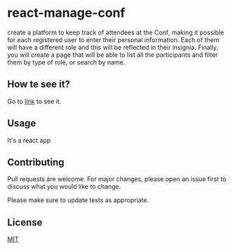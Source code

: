 # react-manage-conf

create a platform to keep track of attendees at the Conf, making it possible for each registered user to enter their personal information. Each of them will have a different role and this will be reflected in their insignia. Finally, you will create a page that will be able to list all the participants and filter them by type of role, or search by name.

## How te see it?

Go to [link](https://bernardoaguayoortega.github.io/react-manage-conf/#/) to see it.

## Usage
It's a react app

## Contributing
Pull requests are welcome. For major changes, please open an issue first to discuss what you would like to change.

Please make sure to update tests as appropriate.

## License
[MIT](https://choosealicense.com/licenses/mit/)
